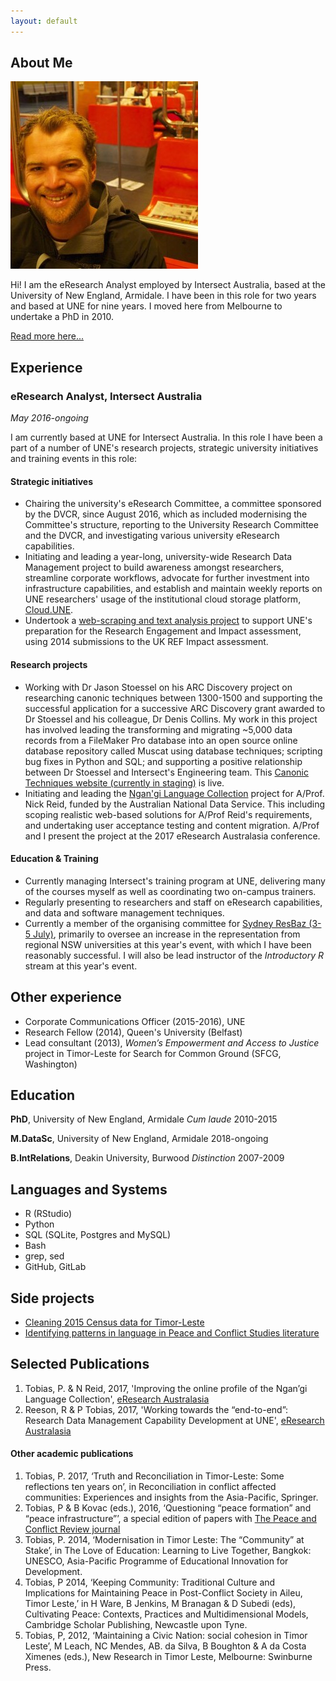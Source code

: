 ```yaml
---
layout: default
---
```


## About Me

<img class="profile-picture" src="photo.jpg">

Hi! I am the eResearch Analyst employed by Intersect Australia, based at the University of New England, Armidale. I have been in this role for two years and based at UNE for nine years. I moved here from Melbourne to undertake a PhD in 2010. 

[Read more here...](/resume/about)

## Experience
### eResearch Analyst, Intersect Australia
*May 2016-ongoing*

I am currently based at UNE for Intersect Australia. In this role I have been a part of a number of UNE's research projects, strategic university initiatives and training events in this role:

#### Strategic initiatives
* Chairing the university's eResearch Committee, a committee sponsored by the DVCR, since August 2016, which as included modernising the Committee's structure, reporting to the University Research Committee and the DVCR, and investigating various university eResearch capabilities.
* Initiating and leading a year-long, university-wide Research Data Management project to build awareness amongst researchers, streamline corporate workflows, advocate for further investment into infrastructure capabilities, and establish and maintain weekly reports on UNE researchers' usage of the institutional cloud storage platform, [Cloud.UNE](cloud.une.edu.au).
* Undertook a [web-scraping and text analysis project](https://github.com/paddytobias/eResearchImpactEngagement) to support UNE's preparation for the Research Engagement and Impact assessment, using 2014 submissions to the UK REF Impact assessment.  

#### Research projects
* Working with Dr Jason Stoessel on his ARC Discovery project on researching canonic techniques between 1300-1500 and supporting the successful application for a successive ARC Discovery grant awarded to Dr Stoessel and his colleague, Dr Denis Collins. My work in this project has involved leading the transforming and migrating ~5,000 data records from a FileMaker Pro database into an open source online database repository called Muscat using database techniques; scripting bug fixes in Python and SQL; and supporting a positive relationship between Dr Stoessel and Intersect's Engineering team. This [Canonic Techniques  website (currently in staging)](https://canons-staging.intersect.org.au/catalog) is live. 
* Initiating and leading the [Ngan'gi Language Collection](https://ngangi.net/) project for A/Prof. Nick Reid, funded by the Australian National Data Service. This including scoping realistic web-based solutions for A/Prof Reid's requirements, and undertaking user acceptance testing and content migration. A/Prof and I present the project at the 2017 eResearch Australasia conference.

#### Education & Training
* Currently managing Intersect's training program at UNE, delivering many of the courses myself as well as coordinating two on-campus trainers. 
* Regularly presenting to researchers and staff on eResearch capabilities, and data and software management techniques. 
* Currently a member of the organising committee for [Sydney ResBaz (3-5 July)](https://resbaz.github.io/resbaz2018/sydney/), primarily to oversee an increase in the representation from regional NSW universities at this year's event, with which I have been reasonably successful. I will also be lead instructor of the *Introductory R* stream at this year's event. 

## Other experience
* Corporate Communications Officer (2015-2016), UNE
* Research Fellow (2014), Queen's University (Belfast)
* Lead consultant (2013), *Women’s Empowerment and Access to Justice* project in Timor-Leste for Search for Common Ground (SFCG, Washington)


## Education
**PhD**, University of New England, Armidale
*Cum laude*
2010-2015

**M.DataSc**, University of New England, Armidale
2018-ongoing

**B.IntRelations**, Deakin University, Burwood
*Distinction*
2007-2009

## Languages and Systems
* R (RStudio)
* Python
* SQL (SQLite, Postgres and MySQL)
* Bash
* grep, sed
* GitHub, GitLab

## Side projects
* [Cleaning 2015 Census data for Timor-Leste](https://github.com/paddytobias/15census_timor_dataclean/settings)
* [Identifying patterns in language in Peace and Conflict Studies literature](https://paddytobias.github.io/language-in-peacebuilding/)


## Selected Publications

1. Tobias, P. & N Reid, 2017, 'Improving the online profile of the Ngan’gi Language Collection', [eResearch Australasia](https://conference.eresearch.edu.au/2017/08/improving-the-online-profile-of-the-ngangi-language-collection/)
2. Reeson, R & P Tobias, 2017, 'Working towards the “end-to-end”: Research Data Management Capability Development at UNE', [eResearch Australasia](https://conference.eresearch.edu.au/2017/09/working-towards-the-end-to-end-research-data-management-capability-development-at-une/)

#### Other academic publications
1. Tobias, P. 2017, ‘Truth and Reconciliation in Timor-Leste: Some reflections ten years on’, in Reconciliation in conflict affected communities: Experiences and insights from the Asia-Pacific, Springer.
2.  Tobias, P & B Kovac (eds.), 2016, ‘Questioning “peace formation” and “peace infrastructure”’, a special edition of papers with [The Peace and Conflict Review journal](http://www.review.upeace.org/images/PCR9.1.pdf)
3. Tobias, P. 2014, ‘Modernisation in Timor Leste: The “Community” at Stake’, in The Love of Education: Learning to Live Together, Bangkok: UNESCO, Asia-Pacific Programme of Educational Innovation for Development.
4. Tobias, P 2014, ‘Keeping Community: Traditional Culture and Implications for Maintaining Peace in Post-Conflict Society in Aileu, Timor Leste,’ in H Ware, B Jenkins, M Branagan & D Subedi (eds), Cultivating Peace: Contexts, Practices and Multidimensional Models, Cambridge Scholar Publishing, Newcastle upon Tyne.
5. Tobias, P, 2012, ‘Maintaining a Civic Nation: social cohesion in Timor Leste’, M Leach, NC Mendes, AB. da Silva, B Boughton & A da Costa Ximenes (eds.), New Research in Timor Leste, Melbourne: Swinburne Press. 
